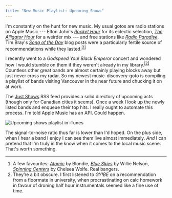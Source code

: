 ```yaml
---
title: "New Music Playlist: Upcoming Shows"
---
```


I'm constantly on the hunt for new music. My usual gotos are radio stations on Apple Music --- Elton John's *[Rocket Hour](https://music.apple.com/us/curator/rocket-hour/993269779)* for its eclectic selection, *[The Alligator Hour](https://music.apple.com/us/curator/the-alligator-hour/993270307)* for a weirder mix --- and free stations like *[Radio Paradise](https://radioparadise.com)*. Tim Bray's *[Song of the Day](https://www.tbray.org/ongoing/What/Song%20of%20the%20Day/)* blog posts were a particularly fertile source of recommendations while they lasted.<sup><a href="#fn1" id="r1">[1]</a></sup>

I recently went to a *Godspeed You! Black Emperor* concert and wondered how I would stumble on them if they weren't already in my library.<sup><a href="#fn2" id="r2">[2]</a></sup> Countless other great bands are almost certainly playing blocks away but just never cross my radar. So my newest music-discovery-goto is compiling a playlist of bands visiting Vancouver in the near future and chucking it on at work.

The [Just Shows](http://justshows.com) RSS feed provides a solid directory of upcoming acts (though only for Canadian cities it seems). Once a week I look up the newly listed bands and enqueue their top hits. I really ought to automate this process. I'm told Apple Music has an API. Could happen.

<img alt="Upcoming shows playlist in iTunes" srcset="/images/upcoming-shows-playlist.png 1x, /images/upcoming-shows-playlist@2x.png 2x" src="/images/upcoming-shows-playlist.png">

The signal-to-noise ratio thus far is lower than I'd hoped. On the plus side, when I hear a band I enjoy I can see them live almost immediately. *And* I can pretend that I'm truly in the know when it comes to the local music scene. That's worth something.


---

<ol class="footnotes">
    <li id="fn1">A few favourites: <em><a href="https://www.tbray.org/ongoing/When/201x/2018/03/10/SotD-Atomic">Atomic</a></em> by Blondie, <em><a href="https://www.tbray.org/ongoing/When/201x/2018/03/03/SotD-Blue-Skies">Blue Skies</a></em> by Willie Nelson, <em><a href="https://www.tbray.org/ongoing/When/201x/2018/02/23/SotD-Spinning-Centers">Spinning Centers</a></em> by Chelsea Wolfe. Real bangers.<a href="#r1" class="return"></a></li>
    <li id="fn2">They’re a bit obscure. I first listened to <em>GY!BE</em> on a recommendation from a floormate in university, when procrastinating on calc homework in favour of droning half hour instrumentals seemed like a fine use of time.<a href="#r2" class="return"></a></li>
</ol>
